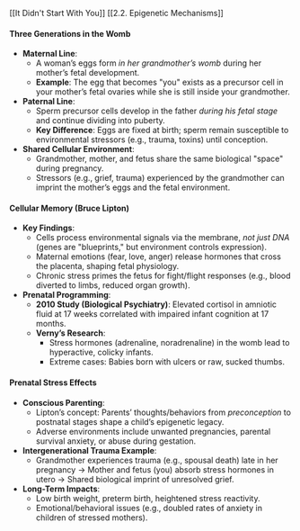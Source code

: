 [[It Didn't Start With You]]
[[2.2. Epigenetic Mechanisms]]

#### **Three Generations in the Womb**

- **Maternal Line**:
    - A woman’s eggs form _in her grandmother’s womb_ during her mother’s fetal development.
    - **Example**: The egg that becomes "you" exists as a precursor cell in your mother’s fetal ovaries while she is still inside your grandmother.
- **Paternal Line**:
    - Sperm precursor cells develop in the father _during his fetal stage_ and continue dividing into puberty.
    - **Key Difference**: Eggs are fixed at birth; sperm remain susceptible to environmental stressors (e.g., trauma, toxins) until conception.
- **Shared Cellular Environment**:
    - Grandmother, mother, and fetus share the same biological "space" during pregnancy.
    - Stressors (e.g., grief, trauma) experienced by the grandmother can imprint the mother’s eggs and the fetal environment.



#### **Cellular Memory (Bruce Lipton)**

- **Key Findings**:
    - Cells process environmental signals via the membrane, _not just DNA_ (genes are "blueprints," but environment controls expression).
    - Maternal emotions (fear, love, anger) release hormones that cross the placenta, shaping fetal physiology.
    - Chronic stress primes the fetus for fight/flight responses (e.g., blood diverted to limbs, reduced organ growth).
- **Prenatal Programming**:
    - **2010 Study (Biological Psychiatry)**: Elevated cortisol in amniotic fluid at 17 weeks correlated with impaired infant cognition at 17 months.
    - **Verny’s Research**:
        - Stress hormones (adrenaline, noradrenaline) in the womb lead to hyperactive, colicky infants.
        - Extreme cases: Babies born with ulcers or raw, sucked thumbs.



#### **Prenatal Stress Effects**

- **Conscious Parenting**:
    - Lipton’s concept: Parents’ thoughts/behaviors from _preconception_ to postnatal stages shape a child’s epigenetic legacy.
    - Adverse environments include unwanted pregnancies, parental survival anxiety, or abuse during gestation.
- **Intergenerational Trauma Example**:
    - Grandmother experiences trauma (e.g., spousal death) late in her pregnancy → Mother and fetus (you) absorb stress hormones in utero → Shared biological imprint of unresolved grief.
- **Long-Term Impacts**:
    - Low birth weight, preterm birth, heightened stress reactivity.
    - Emotional/behavioral issues (e.g., doubled rates of anxiety in children of stressed mothers).



